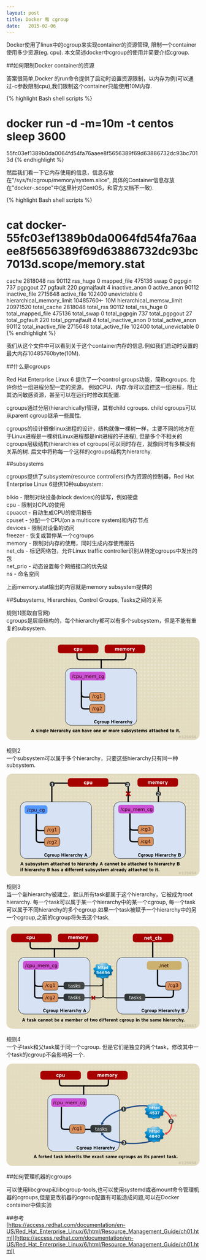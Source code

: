 ```yaml
---
layout: post
title: Docker 和 cgroup
date:   2015-02-06
---
```


Docker使用了linux中的cgroup来实现container的资源管理, 限制一个container使用多少资源(eg. cpu).
本文简述docker中cgroup的使用并简要介绍cgroup.

##如何限制Docker container的资源

答案很简单,Docker 的run命令提供了启动时设置资源限制，以内存为例(可以通过-c参数限制cpu),我们限制这个container只能使用10M内存.

{% highlight Bash shell scripts %}
# docker  run -d -m=10m -t centos sleep 3600
55fc03ef1389b0da0064fd54fa76aaee8f5656389f69d63886732dc93bc7013d
{% endhighlight %}

然后我们看一下它内存使用的信息，信息存放在"/sys/fs/cgroup/memory/system.slice",
具体的Container信息存放在"docker-<ContainerID>.scope"中(这里针对CentOS，和官方文档不一致).

{% highlight Bash shell scripts %}
# cat docker-55fc03ef1389b0da0064fd54fa76aaee8f5656389f69d63886732dc93bc7013d.scope/memory.stat
cache 2818048
rss 90112
rss_huge 0
mapped_file 475136
swap 0
pgpgin 737
pgpgout 27
pgfault 220
pgmajfault 4
inactive_anon 0
active_anon 90112
inactive_file 2715648
active_file 102400
unevictable 0
hierarchical_memory_limit 10485760<- 10M
hierarchical_memsw_limit 20971520
total_cache 2818048
total_rss 90112
total_rss_huge 0
total_mapped_file 475136
total_swap 0
total_pgpgin 737
total_pgpgout 27
total_pgfault 220
total_pgmajfault 4
total_inactive_anon 0
total_active_anon 90112
total_inactive_file 2715648
total_active_file 102400
total_unevictable 0
{% endhighlight %}

我们从这个文件中可以看到关于这个container内存的信息.例如我们启动时设置的最大内存10485760byte(10M).

##什么是cgroups

Red Hat Enterprise Linux 6 提供了一个control groups功能，简称cgroups. 允许你给一组进程分配一定的资源，
例如CPU、内存.你可以监控这一组进程，阻止其访问敏感资源，甚至可以在运行时修改其配置.

cgroups通过分层(hierarchically)管理，其有child cgroups. child cgroups可以从parent cgroup继承一些属性.

cgroups的设计很像linux进程的设计，结构就像一棵树一样，主要不同的地方在于Linux进程是一棵树(Linux进程都是init进程的子进程),
但是多个不相关的cgroups层级结构(hierarchies of cgroups)可以同时存在，就像同时有多棵没有关系的树.
后文中将称每一个这样的cgroups结构为hierarchy.

##subsystems

cgroups提供了subsystem(resource controllers)作为资源的控制器，Red Hat Enterprise Linux 6提供10种subsystem:

blkio - 限制对块设备(block devices)的读写，例如硬盘  
cpu - 限制对CPU的使用  
cpuacct - 自动生成CPU的使用报告  
cpuset - 分配一个CPU(on a multicore system)和内存节点  
devices - 限制对设备的访问  
freezer - 恢复或暂停某一个cgroups  
memory - 限制对内存的使用，同时生成内存使用报告  
net_cls - 标记网络包，允许Linux traffic controller识别从特定cgroups中发出的包  
net_prio - 动态设置每个网络接口的优先级  
ns - 命名空间  

上面memory.stat输出的内容就是memory subsystem提供的

##Subsystems, Hierarchies, Control Groups, Tasks之间的关系

规则1(图取自官网)  
cgroups是层级结构的，每个hierarchy都可以有多个subsystem，但是不能有重复的subsystem.

<img src="/images/posts/cgroup1.png"/>

规则2  
一个subsystem可以属于多个hierarchy，只要这些hierarchy只有同一种subsystem.

<img src="/images/posts/cgroup2.png"/>

规则3  
当一个新hierarchy被建立，默认所有task都属于这个hierarchy，它被成为root hierarchy. 每一个task可以属于某一个hierarchy中的某一个cgroup,
每一个task可以属于不同hierarchy的多个cgroup.如果一个task被赋予一个hierarchy中的另一个cgroup,之前的cgroup将失去这个task.

<img src="/images/posts/cgroup3.png"/>

规则4  
一个子task和父task属于同一个cgroup. 但是它们是独立的两个task，修改其中一个task的cgroup不会影响另一个.

<img src="/images/posts/cgroup4.png"/>

##如何管理机器的cgroups

可以使用libcgroup和libcgroup-tools,也可以使用systemd或者mount命令管理机器的cgroups,但是更改机器的cgroup配置有可能造成问题,可以在Docker
container中做实验

##参考  
[https://access.redhat.com/documentation/en-US/Red_Hat_Enterprise_Linux/6/html/Resource_Management_Guide/ch01.html](https://access.redhat.com/documentation/en-US/Red_Hat_Enterprise_Linux/6/html/Resource_Management_Guide/ch01.html)
